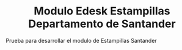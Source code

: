 <h1 align="center"> Modulo Edesk Estampillas Departamento de Santander</h1>

Prueba para desarrollar el modulo de Estampillas Santander
